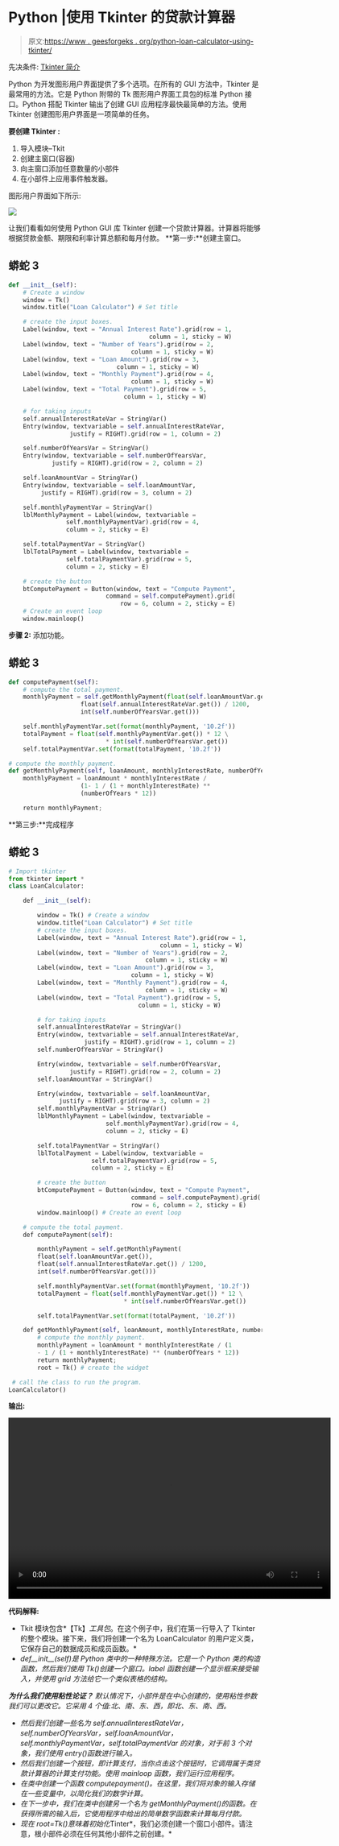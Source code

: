 # Python |使用 Tkinter 的贷款计算器

> 原文:[https://www . geesforgeks . org/python-loan-calculator-using-tkinter/](https://www.geeksforgeeks.org/python-loan-calculator-using-tkinter/)

先决条件: [Tkinter 简介](https://www.geeksforgeeks.org/python-gui-tkinter/)

Python 为开发图形用户界面提供了多个选项。在所有的 GUI 方法中，Tkinter 是最常用的方法。它是 Python 附带的 Tk 图形用户界面工具包的标准 Python 接口。Python 搭配 Tkinter 输出了创建 GUI 应用程序最快最简单的方法。使用 Tkinter 创建图形用户界面是一项简单的任务。

**要创建 Tkinter :**

1.  导入模块–Tkit
2.  创建主窗口(容器)
3.  向主窗口添加任意数量的小部件
4.  在小部件上应用事件触发器。

图形用户界面如下所示:

![](img/2fe506d02ab3ae809c1b01a3f143423c.png)

让我们看看如何使用 Python GUI 库 Tkinter 创建一个贷款计算器。计算器将能够根据贷款金额、期限和利率计算总额和每月付款。
**第一步:**创建主窗口。

## 蟒蛇 3

```py
def __init__(self):
    # Create a window
    window = Tk()
    window.title("Loan Calculator") # Set title

    # create the input boxes.
    Label(window, text = "Annual Interest Rate").grid(row = 1,
                                       column = 1, sticky = W)
    Label(window, text = "Number of Years").grid(row = 2,
                                  column = 1, sticky = W)
    Label(window, text = "Loan Amount").grid(row = 3,
                              column = 1, sticky = W)
    Label(window, text = "Monthly Payment").grid(row = 4,
                                  column = 1, sticky = W)
    Label(window, text = "Total Payment").grid(row = 5,
                                column = 1, sticky = W)

    # for taking inputs
    self.annualInterestRateVar = StringVar()   
    Entry(window, textvariable = self.annualInterestRateVar,
                 justify = RIGHT).grid(row = 1, column = 2)

    self.numberOfYearsVar = StringVar()
    Entry(window, textvariable = self.numberOfYearsVar,
            justify = RIGHT).grid(row = 2, column = 2)

    self.loanAmountVar = StringVar()
    Entry(window, textvariable = self.loanAmountVar,
         justify = RIGHT).grid(row = 3, column = 2)

    self.monthlyPaymentVar = StringVar()
    lblMonthlyPayment = Label(window, textvariable =
                self.monthlyPaymentVar).grid(row = 4,
                column = 2, sticky = E)

    self.totalPaymentVar = StringVar()
    lblTotalPayment = Label(window, textvariable =
                self.totalPaymentVar).grid(row = 5,
                column = 2, sticky = E)

    # create the button
    btComputePayment = Button(window, text = "Compute Payment",
                           command = self.computePayment).grid(
                               row = 6, column = 2, sticky = E)
    # Create an event loop
    window.mainloop()
```

**步骤 2:** 添加功能。

## 蟒蛇 3

```py
def computePayment(self):
    # compute the total payment.
    monthlyPayment = self.getMonthlyPayment(float(self.loanAmountVar.get()),
                    float(self.annualInterestRateVar.get()) / 1200,
                    int(self.numberOfYearsVar.get()))

    self.monthlyPaymentVar.set(format(monthlyPayment, '10.2f'))
    totalPayment = float(self.monthlyPaymentVar.get()) * 12 \
                           * int(self.numberOfYearsVar.get())
    self.totalPaymentVar.set(format(totalPayment, '10.2f'))

# compute the monthly payment.
def getMonthlyPayment(self, loanAmount, monthlyInterestRate, numberOfYears):
    monthlyPayment = loanAmount * monthlyInterestRate /
                    (1- 1 / (1 + monthlyInterestRate) **
                    (numberOfYears * 12))

    return monthlyPayment;
```

**第三步:**完成程序

## 蟒蛇 3

```py
# Import tkinter
from tkinter import *
class LoanCalculator:

    def __init__(self):

        window = Tk() # Create a window
        window.title("Loan Calculator") # Set title
        # create the input boxes.
        Label(window, text = "Annual Interest Rate").grid(row = 1,
                                          column = 1, sticky = W)
        Label(window, text = "Number of Years").grid(row = 2,
                                      column = 1, sticky = W)
        Label(window, text = "Loan Amount").grid(row = 3,
                                  column = 1, sticky = W)
        Label(window, text = "Monthly Payment").grid(row = 4,
                                      column = 1, sticky = W)
        Label(window, text = "Total Payment").grid(row = 5,
                                    column = 1, sticky = W)

        # for taking inputs
        self.annualInterestRateVar = StringVar()
        Entry(window, textvariable = self.annualInterestRateVar,
                     justify = RIGHT).grid(row = 1, column = 2)
        self.numberOfYearsVar = StringVar()

        Entry(window, textvariable = self.numberOfYearsVar,
                 justify = RIGHT).grid(row = 2, column = 2)
        self.loanAmountVar = StringVar()

        Entry(window, textvariable = self.loanAmountVar,
              justify = RIGHT).grid(row = 3, column = 2)
        self.monthlyPaymentVar = StringVar()
        lblMonthlyPayment = Label(window, textvariable =
                           self.monthlyPaymentVar).grid(row = 4,
                           column = 2, sticky = E)

        self.totalPaymentVar = StringVar()
        lblTotalPayment = Label(window, textvariable =
                       self.totalPaymentVar).grid(row = 5,
                       column = 2, sticky = E)

        # create the button
        btComputePayment = Button(window, text = "Compute Payment",
                                  command = self.computePayment).grid(
                                  row = 6, column = 2, sticky = E)
        window.mainloop() # Create an event loop

    # compute the total payment.
    def computePayment(self):

        monthlyPayment = self.getMonthlyPayment(
        float(self.loanAmountVar.get()),
        float(self.annualInterestRateVar.get()) / 1200,
        int(self.numberOfYearsVar.get()))

        self.monthlyPaymentVar.set(format(monthlyPayment, '10.2f'))
        totalPayment = float(self.monthlyPaymentVar.get()) * 12 \
                                * int(self.numberOfYearsVar.get())

        self.totalPaymentVar.set(format(totalPayment, '10.2f'))

    def getMonthlyPayment(self, loanAmount, monthlyInterestRate, numberOfYears):
        # compute the monthly payment.
        monthlyPayment = loanAmount * monthlyInterestRate / (1
        - 1 / (1 + monthlyInterestRate) ** (numberOfYears * 12))
        return monthlyPayment;
        root = Tk() # create the widget

 # call the class to run the program.
LoanCalculator()
```

**输出:**

<video class="wp-video-shortcode" id="video-294663-1" width="640" height="360" preload="metadata" controls=""><source type="video/mp4" src="https://media.geeksforgeeks.org/wp-content/uploads/20210214171940/FreeOnlineScreenRecorderProject17.mp4?_=1">[https://media.geeksforgeeks.org/wp-content/uploads/20210214171940/FreeOnlineScreenRecorderProject17.mp4](https://media.geeksforgeeks.org/wp-content/uploads/20210214171940/FreeOnlineScreenRecorderProject17.mp4)</video>

**代码解释:**

*   Tkit 模块包含*【Tk】*工具包*。在这个例子中，我们在第一行导入了 Tkinter 的整个模块。接下来，我们将创建一个名为 LoanCalculator 的用户定义类，它保存自己的数据成员和成员函数。*
*   *def__init__(self)是 Python 类中的一种特殊方法。它是一个 Python 类的构造函数，然后我们使用 Tk()创建一个窗口。label 函数创建一个显示框来接受输入，并使用 grid 方法给它一个类似表格的结构。*

***为什么我们使用粘性论证？**
默认情况下，小部件是在中心创建的，使用粘性参数我们可以更改它。它采用 4 个值:北、南、东、西，即北、东、南、西。* 

*   *然后我们创建一些名为 self.annualInterestRateVar，self.numberOfYearsVar，self.loanAmountVar，self.monthlyPaymentVar，self.totalPaymentVar 的对象，对于前 3 个对象，我们使用 entry()函数进行输入。*
*   *然后我们创建一个按钮，即计算支付，当你点击这个按钮时，它调用属于类贷款计算器的计算支付功能。使用 mainloop 函数，我们运行应用程序。*
*   *在类中创建一个函数 computepayment()。在这里，我们将对象的输入存储在一些变量中，以简化我们的数学计算。*
*   *在下一步中，我们在类中创建另一个名为 getMonthlyPayment()的函数。在获得所需的输入后，它使用程序中给出的简单数学函数来计算每月付款。*
*   *现在 root=Tk()意味着初始化*Tinter*，我们必须创建一个窗口小部件。请注意，根小部件必须在任何其他小部件之前创建。*